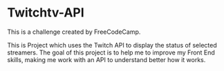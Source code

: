# Twitchtv-API

This is a challenge created by FreeCodeCamp. 

This is Project which uses the Twitch API to display the status of selected streamers.
The goal of this project is to help me to improve my Front End skills, making me work with an API to understand better how it works.
